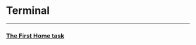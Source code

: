 # Terminal
___
### [The First Home task](https://github.com/chelovechek159/first_Lesson_Terminal/blob/main/FirstLessonTerminal.md)
